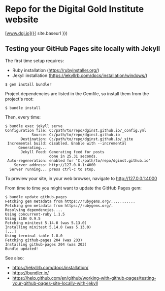 # Repo for the Digital Gold Institute website

[www.dgi.io]({{ site.baseurl }})

## Testing your GitHub Pages site locally with Jekyll

The first time setup requires:

- Ruby installation (https://rubyinstaller.org/)
- Jekyll installation (https://jekyllrb.com/docs/installation/windows/)

```shell
$ gem install bundler
```

Project dependencies are listed in the Gemfile,
so install them from the project's root:

```shell
$ bundle install
```

Then, every time:

```shell
$ bundle exec jekyll serve
Configuration file: C:/path/to/repo/dginst.github.io/_config.yml
            Source: C:/path/to/repo/dginst.github.io
       Destination: C:/path/to/repo/dginst.github.io/_site
 Incremental build: disabled. Enable with --incremental
      Generating...
       Jekyll Feed: Generating feed for posts
                    done in 25.31 seconds.
 Auto-regeneration: enabled for 'C:/path/to/repo/dginst.github.io'
    Server address: http://127.0.0.1:4000
  Server running... press ctrl-c to stop.
```

To preview your site, in your web browser, navigate to <http://127.0.0.1:4000>

From time to time you might want to update the GitHub Pages gem:

```shell
$ bundle update github-pages
Fetching gem metadata from https://rubygems.org/...........
Fetching gem metadata from https://rubygems.org/.
Resolving dependencies....
Using concurrent-ruby 1.1.5
Using i18n 0.9.5
Fetching minitest 5.14.0 (was 5.13.0)
Installing minitest 5.14.0 (was 5.13.0)
[...]
Using terminal-table 1.8.0
Fetching github-pages 204 (was 203)
Installing github-pages 204 (was 203)
Bundle updated!
```

See also:

- <https://jekyllrb.com/docs/installation/>
- <https://bundler.io/>
- <https://help.github.com/en/github/working-with-github-pages/testing-your-github-pages-site-locally-with-jekyll>
